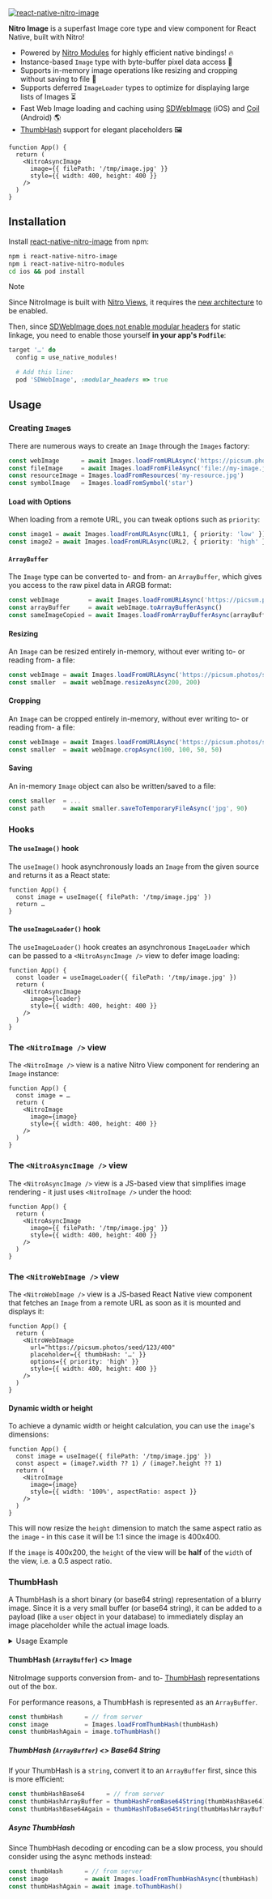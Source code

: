 <a href="https://margelo.com">
  <picture>
    <source media="(prefers-color-scheme: dark)" srcset="./img/banner-dark.png" />
    <source media="(prefers-color-scheme: light)" srcset="./img/banner-light.png" />
    <img alt="react-native-nitro-image" src="./img/banner-light.png" />
  </picture>
</a>

<br />

**Nitro Image** is a superfast Image core type and view component for React Native, built with Nitro!

- Powered by [Nitro Modules](https://nitro.margelo.com) for highly efficient native bindings! 🔥
- Instance-based `Image` type with byte-buffer pixel data access 🔗
- Supports in-memory image operations like resizing and cropping without saving to file 📐
- Supports deferred `ImageLoader` types to optimize for displaying large lists of Images ⏳
- Fast Web Image loading and caching using [SDWebImage](https://github.com/SDWebImage/SDWebImage) (iOS) and [Coil](https://github.com/coil-kt/coil) (Android) 🌎
- [ThumbHash](https://github.com/evanw/thumbhash) support for elegant placeholders 🖼️

```tsx
function App() {
  return (
    <NitroAsyncImage
      image={{ filePath: '/tmp/image.jpg' }}
      style={{ width: 400, height: 400 }}
    />
  )
}
```

## Installation

Install [react-native-nitro-image](https://www.npmjs.com/package/react-native-nitro-image) from npm:

```sh
npm i react-native-nitro-image
npm i react-native-nitro-modules
cd ios && pod install
```

> [!NOTE]
> Since NitroImage is built with [Nitro Views](https://nitro.margelo.com/docs/hybrid-views), it requires the [new architecture](https://reactnative.dev/architecture/landing-page) to be enabled.

Then, since [SDWebImage does not enable modular headers](https://github.com/SDWebImage/SDWebImage?tab=readme-ov-file#swift-and-static-framework) for static linkage, you need to enable those yourself **in your app's `Podfile`**:

```rb
target '…' do
  config = use_native_modules!

  # Add this line:
  pod 'SDWebImage', :modular_headers => true
```

## Usage

### Creating `Image`s

There are numerous ways to create an `Image` through the `Images` factory:

```ts
const webImage      = await Images.loadFromURLAsync('https://picsum.photos/seed/123/400')
const fileImage     = await Images.loadFromFileAsync('file://my-image.jpg')
const resourceImage = Images.loadFromResources('my-resource.jpg')
const symbolImage   = Images.loadFromSymbol('star')
```

#### Load with Options

When loading from a remote URL, you can tweak options such as `priority`:

```ts
const image1 = await Images.loadFromURLAsync(URL1, { priority: 'low' })
const image2 = await Images.loadFromURLAsync(URL2, { priority: 'high' })
```

#### `ArrayBuffer`

The `Image` type can be converted to- and from- an `ArrayBuffer`, which gives you access to the raw pixel data in ARGB format:

```ts
const webImage        = await Images.loadFromURLAsync('https://picsum.photos/seed/123/400')
const arrayBuffer     = await webImage.toArrayBufferAsync()
const sameImageCopied = await Images.loadFromArrayBufferAsync(arrayBuffer)
```

#### Resizing

An `Image` can be resized entirely in-memory, without ever writing to- or reading from- a file:

```ts
const webImage = await Images.loadFromURLAsync('https://picsum.photos/seed/123/400')
const smaller  = await webImage.resizeAsync(200, 200)
```

#### Cropping

An `Image` can be cropped entirely in-memory, without ever writing to- or reading from- a file:

```ts
const webImage = await Images.loadFromURLAsync('https://picsum.photos/seed/123/400')
const smaller  = await webImage.cropAsync(100, 100, 50, 50)
```

#### Saving

An in-memory `Image` object can also be written/saved to a file:

```ts
const smaller  = ...
const path     = await smaller.saveToTemporaryFileAsync('jpg', 90)
```

### Hooks

#### The `useImage()` hook

The `useImage()` hook asynchronously loads an `Image` from the given source and returns it as a React state:

```tsx
function App() {
  const image = useImage({ filePath: '/tmp/image.jpg' })
  return …
}
```

#### The `useImageLoader()` hook

The `useImageLoader()` hook creates an asynchronous `ImageLoader` which can be passed to a `<NitroAsyncImage />` view to defer image loading:

```tsx
function App() {
  const loader = useImageLoader({ filePath: '/tmp/image.jpg' })
  return (
    <NitroAsyncImage
      image={loader}
      style={{ width: 400, height: 400 }}
    />
  )
}
```

### The `<NitroImage />` view

The `<NitroImage />` view is a native Nitro View component for rendering an `Image` instance:

```tsx
function App() {
  const image = …
  return (
    <NitroImage
      image={image}
      style={{ width: 400, height: 400 }}
    />
  )
}
```

### The `<NitroAsyncImage />` view

The `<NitroAsyncImage />` view is a JS-based view that simplifies image rendering - it just uses `<NitroImage />` under the hood:

```tsx
function App() {
  return (
    <NitroAsyncImage
      image={{ filePath: '/tmp/image.jpg' }}
      style={{ width: 400, height: 400 }}
    />
  )
}
```

### The `<NitroWebImage />` view

The `<NitroWebImage />` view is a JS-based React Native view component that fetches an `Image` from a remote URL as soon as it is mounted and displays it:

```tsx
function App() {
  return (
    <NitroWebImage
      url="https://picsum.photos/seed/123/400"
      placeholder={{ thumbHash: '…' }}
      options={{ priority: 'high' }}
      style={{ width: 400, height: 400 }}
    />
  )
}
```

#### Dynamic width or height

To achieve a dynamic width or height calculation, you can use the `image`'s dimensions:

```tsx
function App() {
  const image = useImage({ filePath: '/tmp/image.jpg' })
  const aspect = (image?.width ?? 1) / (image?.height ?? 1)
  return (
    <NitroImage
      image={image}
      style={{ width: '100%', aspectRatio: aspect }}
    />
  )
}
```

This will now resize the `height` dimension to match the same aspect ratio as the `image` - in this case it will be 1:1 since the image is 400x400.

If the `image` is 400x200, the `height` of the view will be **half** of the `width` of the view, i.e. a 0.5 aspect ratio.

### ThumbHash

A ThumbHash is a short binary (or base64 string) representation of a blurry image.
Since it is a very small buffer (or base64 string), it can be added to a payload (like a `user` object in your database) to immediately display an image placeholder while the actual image loads.

<details>
  <summary>Usage Example</summary>


  For example, your `users` database could have a `users.profile_picture_url` field which you use to asynchronously load the web Image, and a `users.profile_picture_thumbhash` field which contains the ThumbHash buffer (or base64 string) which you can display on-device immediately.

  - `users`
    - `users.profile_picture_url`: Load asynchronously
    - `users.profile_picture_thumbhash`: Decode & Display immediately

  Everytime you upload a new profile picture for the user, you should encode the image to a new ThumbHash again and update the `users.profile_picture_thumbhash` field. This should ideally happen on your backend, but can also be performed on-device if needed.
</details>

#### ThumbHash (`ArrayBuffer`) <> Image

NitroImage supports conversion from- and to- [ThumbHash](https://github.com/evanw/thumbhash) representations out of the box.

For performance reasons, a ThumbHash is represented as an `ArrayBuffer`.

```ts
const thumbHash      = // from server
const image          = Images.loadFromThumbHash(thumbHash)
const thumbHashAgain = image.toThumbHash()
```

##### ThumbHash (`ArrayBuffer`) <> Base64 String

If your ThumbHash is a `string`, convert it to an `ArrayBuffer` first, since this is more efficient:

```ts
const thumbHashBase64      = // from server
const thumbHashArrayBuffer = thumbHashFromBase64String(thumbHashBase64)
const thumbHashBase64Again = thumbHashToBase64String(thumbHashArrayBuffer)
```

##### Async ThumbHash

Since ThumbHash decoding or encoding can be a slow process, you should consider using the async methods instead:

```ts
const thumbHash      = // from server
const image          = await Images.loadFromThumbHashAsync(thumbHash)
const thumbHashAgain = await image.toThumbHash()
```

